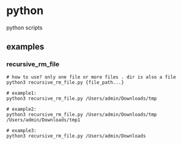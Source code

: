 # python
python scripts

## examples
### recursive_rm_file
```
# how to use? only one file or more files . dir is also a file
python3 recursive_rm_file.py {file_path...}

# example1:
python3 recursive_rm_file.py /Users/admin/Downloads/tmp

# example2:
python3 recursive_rm_file.py /Users/admin/Downloads/tmp /Users/admin/Downloads/tmp1

# example3:
python3 recursive_rm_file.py /Users/admin/Downloads

```
